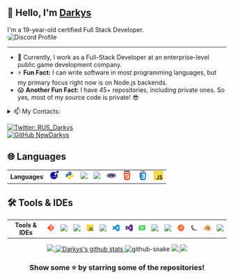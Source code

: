 ## 👋 Hello, I'm [Darkys](https://www.darkys.ru/)  
I'm a 19-year-old certified Full Stack Developer.  
<img src="https://discord.c99.nl/widget/theme-3/725731246218412064.png" alt="Discord Profile" style="border-radius: 8px;"/>

---

- 🔭 Currently, I work as a Full-Stack Developer at an enterprise-level public game development company.
- ⚡ **Fun Fact:** I can write software in most programming languages, but my primary focus right now is on Node.js backends.
- 😱 **Another Fun Fact:** I have 45+ repositories, including private ones. So yes, most of my source code is private! 😎 

<details>
  <summary>📫 My Contacts:</summary>
  - [Twitter / X](https://twitter.com/RUS_Darkys)  
  - [YouTube](https://www.youtube.com/channel/UCuxy9aXG43ruqRY4LrbTfqg)  
  - [Discord](https://discord.com/users/725731246218412064)  
</details>


[![Twitter: RUS_Darkys](https://img.shields.io/twitter/follow/RUS_Darkys?style=social)](https://twitter.com/RUS_Darkys)  
[![GitHub NewDarkys](https://img.shields.io/github/followers/NewDarkys?label=follow&style=social)](https://github.com/NewDarkys)  

<h2> 🌐 Languages </h2>
<table>
  <tbody align="center">
    <tr>
      <th>Languages</th>
      <td>
        <a href="https://luau-lang.org" title="Luau">
          <img height="22" src="https://raw.githubusercontent.com/devicons/devicon/master/icons/lua/lua-original.svg"/>
        </a>
      </td>
      <td>
        <a href="https://www.python.org/" title="Python">
          <img height="22" src="https://raw.githubusercontent.com/devicons/devicon/master/icons/python/python-original.svg"/>
        </a>
      </td>
      <td>
        <a href="https://www.autohotkey.com/" title="AutoHotkey">
          <img height="22" src="https://raw.githubusercontent.com/bluesatin/Autohotkey-Icons/master/Icons/11-LightGreen/H.ico"/>
        </a>
      </td>
      <td>
        <a href="https://isocpp.org/" title="C++">
          <img height="22" src="https://avatars.githubusercontent.com/u/59276?s=200&v=4"/>
        </a>
      </td>
      <td>
        <a href="https://www.php.net/" title="PHP">
          <img height="22" src="https://raw.githubusercontent.com/github/explore/80688e429a7d4ef2fca1e82350fe8e3517d3494d/topics/php/php.png"/>
        </a>
      </td>
      <td>
        <a href="https://developer.mozilla.org/en-US/docs/Web/HTML" title="HTML">
          <img height="22" src="https://raw.githubusercontent.com/github/explore/80688e429a7d4ef2fca1e82350fe8e3517d3494d/topics/html/html.png"/>
        </a>
      </td>
      <td>
        <a href="https://developer.mozilla.org/en-US/docs/Web/CSS" title="CSS">
          <img height="22" src="https://raw.githubusercontent.com/github/explore/80688e429a7d4ef2fca1e82350fe8e3517d3494d/topics/css/css.png"/>
        </a>
      </td>
      <td>
        <a href="https://developer.mozilla.org/en-US/docs/Web/JavaScript" title="JavaScript">
          <img height="22" src="https://raw.githubusercontent.com/github/explore/80688e429a7d4ef2fca1e82350fe8e3517d3494d/topics/javascript/javascript.png"/>
        </a>
      </td>
    </tr>
  </tbody>
</table>

<h2> 🛠️ Tools & IDEs </h2>
<table>
  <tbody align="center">
    <tr>
      <th rowspan="2">Tools & IDEs</th>
<td> <a href="https://www.git-scm.com"> <img src="https://raw.githubusercontent.com/devicons/devicon/master/icons/git/git-original.svg" width="22px"/> </a> </td>
      <td> <a href="https://www.msys2.org"> <img src="https://raw.githubusercontent.com/devicons/devicon/master/icons/msys2/msys2-original.svg" width="22px"/> </a> </td>
      <td> <a href="https://www.intel.com/content/www/us/en/developer/tools/oneapi/dpc-compiler.html"> <img src="https://raw.githubusercontent.com/devicons/devicon/master/icons/intel/intel-original.svg" width="22px"/> </a> </td>
      <td> <a href="https://www.runjs.app"> <img src="https://raw.githubusercontent.com/devicons/devicon/master/icons/javascript/javascript-original.svg" width="22px"/> </a> </td>
      <td> <a href="https://www.sublimetext.com"> <img src="https://raw.githubusercontent.com/devicons/devicon/master/icons/sublime/sublime-original.svg" width="22px"/> </a> </td>
      <td> <a href="https://code.visualstudio.com/"> <img src="https://raw.githubusercontent.com/devicons/devicon/master/icons/vscode/vscode-original.svg" width="22px"/> </a> </td>
      <td> <a href="https://visualstudio.microsoft.com/"> <img src="https://raw.githubusercontent.com/devicons/devicon/master/icons/visualstudio/visualstudio-plain.svg" width="22px"/> </a> </td>
      <td> <a href="https://www.qt.io/"> <img src="https://raw.githubusercontent.com/devicons/devicon/master/icons/qt/qt-original.svg" width="22px"/> </a> </td>
      <td> <a href="https://nmap.org/"> <img src="https://raw.githubusercontent.com/devicons/devicon/master/icons/nmap/nmap-original.svg" width="22px"/> </a> </td>
      <td> <a href="https://www.wireshark.org/"> <img src="https://raw.githubusercontent.com/devicons/devicon/master/icons/wireshark/wireshark-original.svg" width="22px"/> </a> </td>
      <td> <a href="https://www.postman.com/"> <img src="https://raw.githubusercontent.com/devicons/devicon/master/icons/postman/postman-original.svg" width="22px"/> </a> </td>
      <td> <a href="https://www.fluidsynth.org/"> <img src="https://raw.githubusercontent.com/devicons/devicon/master/icons/flask/flask-original.svg" width="22px"/> </a> </td>
      <td> <a href="https://www.blender.org/"> <img src="https://raw.githubusercontent.com/devicons/devicon/master/icons/blender/blender-original.svg" width="22px"/> </a> </td>
      <td> <a href="https://krita.org/"> <img src="https://raw.githubusercontent.com/devicons/devicon/master/icons/krita/krita-original.svg" width="22px"/> </a> </td>
    </tr>
  </tbody>
</table>


<div align="center">  
  <a href="https://github.com/NewDarkys">  
    <img src="https://github-readme-stats.vercel.app/api/top-langs/?username=NewDarkys&theme=dark&hide_langs_below=1" />  
  </a>  
  <a href="https://github.com/NewDarkys">  
    <img src="https://github-readme-stats.vercel.app/api?username=NewDarkys&show_icons=true&theme=dark&line_height=27" alt="Darkys's github stats"/>  
  </a>  

  <picture>  
    <source media="(prefers-color-scheme: dark)" srcset="https://raw.githubusercontent.com/NewDarkys/NewDarkys/output/github-contribution-grid-snake-dark.svg" />  
    <source media="(prefers-color-scheme: light)" srcset="https://raw.githubusercontent.com/NewDarkys/NewDarkys/output/github-contribution-grid-snake.svg" />  
    <img alt="github-snake" src="github-snake.svg" />  
  </picture>  

  <a href="https://github.com/NewDarkys/www.darkys.ru">  
    <img src="https://github-readme-stats.vercel.app/api/pin/?username=NewDarkys&repo=www.darkys.ru&theme=dark" />  
  </a>  

  <a href="https://github.com/NewDarkys/www.xfirka.ru">  
    <img src="https://github-readme-stats.vercel.app/api/pin/?username=NewDarkys&repo=www.xfirka.ru&theme=dark" />  
  </a>  

  <h3>Show some ⭐ by starring some of the repositories!</h3>  
</div>

